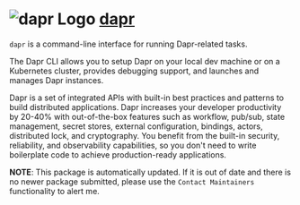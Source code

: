 # ![dapr Logo](https://cdn.jsdelivr.net/gh/mikeee/ChocoPackages/icons/dapr.png "dapr Logo") [dapr](https://chocolatey.org/packages/dapr)

`dapr` is a command-line interface for running Dapr-related tasks.

The Dapr CLI allows you to setup Dapr on your local dev machine or on a Kubernetes cluster, provides debugging support, and launches and manages Dapr instances.

Dapr is a set of integrated APIs with built-in best practices and patterns to build distributed applications. Dapr increases your developer productivity by 20-40% with out-of-the-box features such as workflow, pub/sub, state management, secret stores, external configuration, bindings, actors, distributed lock, and cryptography. You benefit from the built-in security, reliability, and observability capabilities, so you don't need to write boilerplate code to achieve production-ready applications.

**NOTE**: This package is automatically updated. If it is out of date and there is no newer package submitted, please use the `Contact Maintainers` functionality to alert me.
